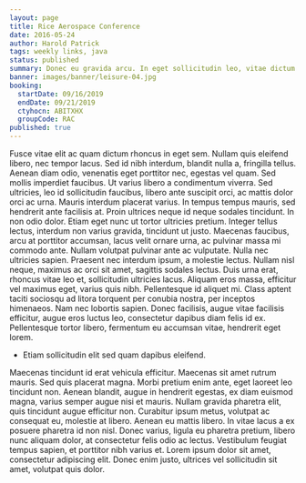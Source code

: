 ```yaml
---
layout: page
title: Rice Aerospace Conference
date: 2016-05-24
author: Harold Patrick
tags: weekly links, java
status: published
summary: Donec eu gravida arcu. In eget sollicitudin leo, vitae dictum.
banner: images/banner/leisure-04.jpg
booking:
  startDate: 09/16/2019
  endDate: 09/21/2019
  ctyhocn: ABITXHX
  groupCode: RAC
published: true
---
```

Fusce vitae elit ac quam dictum rhoncus in eget sem. Nullam quis eleifend libero, nec tempor lacus. Sed id nibh interdum, blandit nulla a, fringilla tellus. Aenean diam odio, venenatis eget porttitor nec, egestas vel quam. Sed mollis imperdiet faucibus. Ut varius libero a condimentum viverra. Sed ultricies, leo id sollicitudin faucibus, libero ante suscipit orci, ac mattis dolor orci ac urna. Mauris interdum placerat varius. In tempus tempus mauris, sed hendrerit ante facilisis at.
Proin ultrices neque id neque sodales tincidunt. In non odio dolor. Etiam eget nunc ut tortor ultricies pretium. Integer tellus lectus, interdum non varius gravida, tincidunt ut justo. Maecenas faucibus, arcu at porttitor accumsan, lacus velit ornare urna, ac pulvinar massa mi commodo ante. Nullam volutpat pulvinar ante ac vulputate. Nulla nec ultricies sapien. Praesent nec interdum ipsum, a molestie lectus. Nullam nisl neque, maximus ac orci sit amet, sagittis sodales lectus. Duis urna erat, rhoncus vitae leo et, sollicitudin ultricies lacus. Aliquam eros massa, efficitur vel maximus eget, varius quis nibh. Pellentesque id aliquet mi. Class aptent taciti sociosqu ad litora torquent per conubia nostra, per inceptos himenaeos. Nam nec lobortis sapien. Donec facilisis, augue vitae facilisis efficitur, augue eros luctus leo, consectetur dapibus diam felis id ex. Pellentesque tortor libero, fermentum eu accumsan vitae, hendrerit eget lorem.

* Etiam sollicitudin elit sed quam dapibus eleifend.

Maecenas tincidunt id erat vehicula efficitur. Maecenas sit amet rutrum mauris. Sed quis placerat magna. Morbi pretium enim ante, eget laoreet leo tincidunt non. Aenean blandit, augue in hendrerit egestas, ex diam euismod magna, varius semper augue nisi et mauris. Nullam gravida pharetra elit, quis tincidunt augue efficitur non. Curabitur ipsum metus, volutpat ac consequat eu, molestie at libero. Aenean eu mattis libero. In vitae lacus a ex posuere pharetra id non nisl. Donec varius, ligula eu pharetra pretium, libero nunc aliquam dolor, at consectetur felis odio ac lectus. Vestibulum feugiat tempus sapien, et porttitor nibh varius et. Lorem ipsum dolor sit amet, consectetur adipiscing elit. Donec enim justo, ultrices vel sollicitudin sit amet, volutpat quis dolor.

